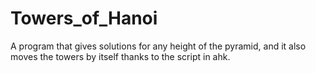 # Towers_of_Hanoi
A program that gives solutions for any height of the pyramid, and it also moves the towers by itself thanks to the script in ahk.
 
